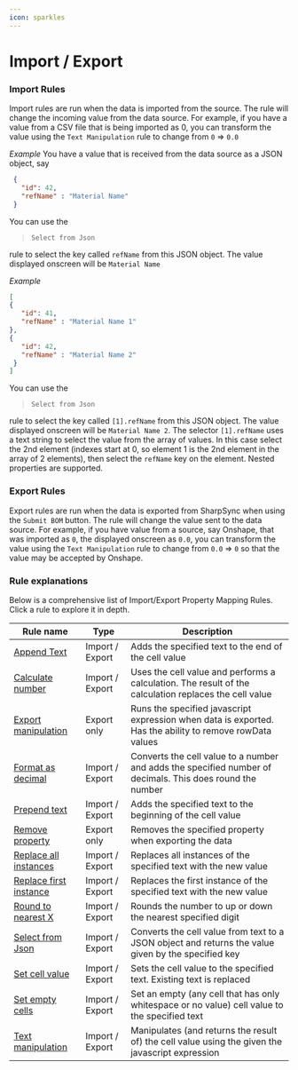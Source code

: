 ```yaml
---
icon: sparkles
---
```


# Import / Export

### Import Rules

Import rules are run when the data is imported from the source. The rule will change the incoming value from the data source. For example, if you have a value from a CSV file that is being imported as 0, you can transform the value using the `Text Manipulation` rule to change from `0` => `0.0`

_Example_ You have a value that is received from the data source as a JSON object, say

```json
 {
   "id": 42,
   "refName" : "Material Name"
 }
```

You can use the

> `Select from Json`

rule to select the key called `refName` from this JSON object. The value displayed onscreen will be `Material Name`

_Example_

```json
[
{
   "id": 41,
   "refName" : "Material Name 1"
},
{
   "id": 42,
   "refName" : "Material Name 2"
 }
]
```

You can use the

> `Select from Json`

rule to select the key called `[1].refName` from this JSON object. The value displayed onscreen will be `Material Name 2`. The selector `[1].refName` uses a text string to select the value from the array of values. In this case select the 2nd element (indexes start at 0, so element 1 is the 2nd element in the array of 2 elements), then select the `refName` key on the element. Nested properties are supported.

### Export Rules

Export rules are run when the data is exported from SharpSync when using the `Submit BOM` button. The rule will change the value sent to the data source. For example, if you have value from a source, say Onshape, that was imported as `0`, the displayed onscreen as `0.0`, you can transform the value using the `Text Manipulation` rule to change from `0.0` => `0` so that the value may be accepted by Onshape.

### Rule explanations

Below is a comprehensive list of Import/Export Property Mapping Rules. Click a rule to explore it in depth.&#x20;

| Rule name                                           | Type            | Description                                                                                               |
| --------------------------------------------------- | --------------- | --------------------------------------------------------------------------------------------------------- |
| [Append Text](append-text.md)                       | Import / Export | Adds the specified text to the end of the cell value                                                      |
| [Calculate number](calculate-number.md)             | Import / Export | Uses the cell value and performs a calculation. The result of the calculation replaces the cell value     |
| [Export manipulation](export-manipulation.md)       | Export only     | Runs the specified javascript expression when data is exported. Has the ability to remove rowData values  |
| [Format as decimal](format-as-decimal-number.md)    | Import / Export | Converts the cell value to a number and adds the specified number of decimals. This does round the number |
| [Prepend text](prepend-text.md)                     | Import / Export | Adds the specified text to the beginning of the cell value                                                |
| [Remove property](remove-property.md)               | Export only     | Removes the specified property when exporting the data                                                    |
| [Replace all instances](replace-all-instances.md)   | Import / Export | Replaces all instances of the specified text with the new value                                           |
| [Replace first instance](replace-first-instance.md) | Import / Export | Replaces the first instance of the specified text with the new value                                      |
| [Round to nearest X](round-to-nearest-x.md)         | Import / Export | Rounds the number to up or down the nearest specified digit                                               |
| [Select from Json](select-from-json.md)             | Import / Export | Converts the cell value from text to a JSON object and returns the value given by the specified key       |
| [Set cell value](set-cell-value.md)                 | Import / Export | Sets the cell value to the specified text. Existing text is replaced                                      |
| [Set empty cells](set-empty-cells.md)               | Import / Export | Set an empty (any cell that has only whitespace or no value) cell value to the specified text             |
| [Text manipulation](text-manipulation.md)           | Import / Export | Manipulates (and returns the result of) the cell value using the given the javascript expression          |
